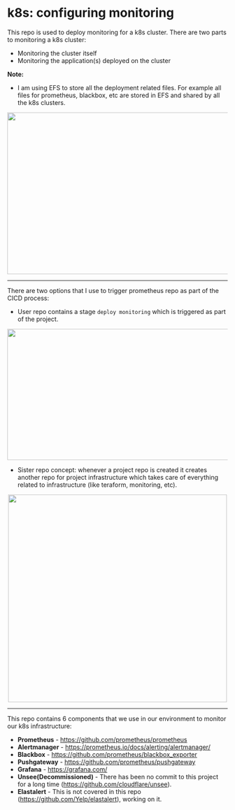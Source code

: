 # k8s: configuring monitoring

This repo is used to deploy monitoring for a k8s cluster. There are two parts to monitoring a k8s cluster:
- Monitoring the cluster itself
- Monitoring the application(s) deployed on the cluster

**Note:**
- I am using EFS to store all the deployment related files. For example all files for prometheus, blackbox, etc
are stored in EFS and shared by all the k8s clusters.

<p align="center">
  <img width="700" height="370" src="https://files.gitter.im/tomarv2/W5zT/Screen-Shot-2020-04-22-at-11.43.39-PM.png">
</p>

***

There are two options that I use to trigger prometheus repo as part of the CICD process:

- User repo contains a stage `deploy monitoring` which is triggered as part of the project. 

<p align="center">
  <img width="700" height="300" src="https://files.gitter.im/tomarv2/7m11/Screen-Shot-2020-04-11-at-10.04.06-AM.png">
</p>

- Sister repo concept: whenever a project repo is created it creates another repo for project infrastructure which takes care of everything related to infrastructure (like teraform, monitoring, etc).

<p align="center">
  <img width="500" height="475" src="https://files.gitter.im/tomarv2/J3HU/Screen-Shot-2020-04-12-at-6.59.21-PM.png">
</p>

***
This repo contains 6 components that we use in our environment to monitor our k8s infrastructure:

- **Prometheus** - https://github.com/prometheus/prometheus
- **Alertmanager** - https://prometheus.io/docs/alerting/alertmanager/
- **Blackbox** - https://github.com/prometheus/blackbox_exporter
- **Pushgateway** - https://github.com/prometheus/pushgateway
- **Grafana** - https://grafana.com/
- **Unsee(Decommissioned)** - There has been no commit to this project for a long time (https://github.com/cloudflare/unsee).
- **Elastalert** - This is not covered in this repo (https://github.com/Yelp/elastalert), working on it.




